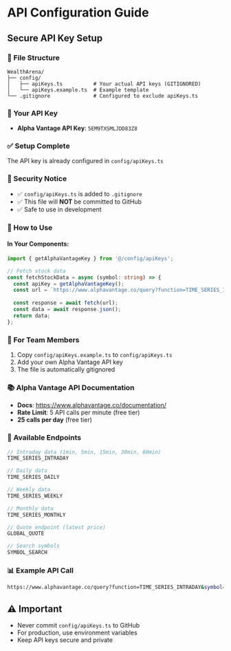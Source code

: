 # API Configuration Guide

## Secure API Key Setup

### 📁 File Structure
```
WealthArena/
├── config/
│   ├── apiKeys.ts          # Your actual API keys (GITIGNORED)
│   └── apiKeys.example.ts  # Example template
└── .gitignore              # Configured to exclude apiKeys.ts
```

### 🔐 Your API Key
- **Alpha Vantage API Key**: `5EM9TXSMLJDD83Z8`

### ✅ Setup Complete
The API key is already configured in `config/apiKeys.ts`

### 🚫 Security Notice
- ✅ `config/apiKeys.ts` is added to `.gitignore`
- ✅ This file will **NOT** be committed to GitHub
- ✅ Safe to use in development

### 📝 How to Use

#### In Your Components:
```typescript
import { getAlphaVantageKey } from '@/config/apiKeys';

// Fetch stock data
const fetchStockData = async (symbol: string) => {
  const apiKey = getAlphaVantageKey();
  const url = `https://www.alphavantage.co/query?function=TIME_SERIES_INTRADAY&symbol=${symbol}&interval=5min&apikey=${apiKey}`;
  
  const response = await fetch(url);
  const data = await response.json();
  return data;
};
```

### 🔧 For Team Members
1. Copy `config/apiKeys.example.ts` to `config/apiKeys.ts`
2. Add your own Alpha Vantage API key
3. The file is automatically gitignored

### 📚 Alpha Vantage API Documentation
- **Docs**: https://www.alphavantage.co/documentation/
- **Rate Limit**: 5 API calls per minute (free tier)
- **25 calls per day** (free tier)

### 🎯 Available Endpoints
```typescript
// Intraday data (1min, 5min, 15min, 30min, 60min)
TIME_SERIES_INTRADAY

// Daily data
TIME_SERIES_DAILY

// Weekly data
TIME_SERIES_WEEKLY

// Monthly data
TIME_SERIES_MONTHLY

// Quote endpoint (latest price)
GLOBAL_QUOTE

// Search symbols
SYMBOL_SEARCH
```

### 📊 Example API Call
```bash
https://www.alphavantage.co/query?function=TIME_SERIES_INTRADAY&symbol=AAPL&interval=5min&apikey=5EM9TXSMLJDD83Z8
```

## ⚠️ Important
- Never commit `config/apiKeys.ts` to GitHub
- For production, use environment variables
- Keep API keys secure and private

